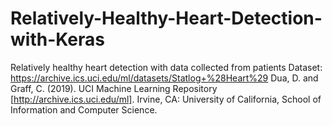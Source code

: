 # Relatively-Healthy-Heart-Detection-with-Keras
Relatively healthy heart detection with data collected from patients
Dataset: https://archive.ics.uci.edu/ml/datasets/Statlog+%28Heart%29
Dua, D. and Graff, C. (2019). UCI Machine Learning Repository [http://archive.ics.uci.edu/ml]. Irvine, CA: University of California, School of Information and Computer Science.
